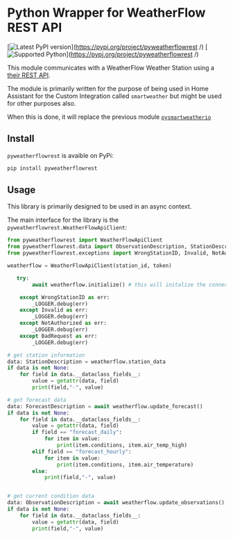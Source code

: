 # Python Wrapper for WeatherFlow REST API

[![Latest PyPI version](https://img.shields.io/pypi/v/pyweatherflowrest
)](https://pypi.org/project/pyweatherflowrest
/) [![Supported Python](https://img.shields.io/pypi/pyversions/pyweatherflowrest
)](https://pypi.org/project/pyweatherflowrest
/)

This module communicates with a WeatherFlow Weather Station using a [their REST API](https://weatherflow.github.io/Tempest/api/swagger/#/).

The module is primarily written for the purpose of being used in Home Assistant for the Custom Integration called `smartweather` but might be used for other purposes also.

When this is done, it will replace the previous module [`pysmartweatherio`](https://github.com/briis/pysmartweatherio)

## Install

`pyweatherflowrest` is avaible on PyPi:

```bash
pip install pyweatherflowrest
```

## Usage

This library is primarily designed to be used in an async context.

The main interface for the library is the `pyweatherflowrest.WeatherFlowApiClient`:

```python
from pyweatherflowrest import WeatherFlowApiClient
from pyweatherflowrest.data import ObservationDescription, StationDescription, ForecastDescription, ForecastDailyDescription
from pyweatherflowrest.exceptions import WrongStationID, Invalid, NotAuthorized, BadRequest

weatherflow = WeatherFlowApiClient(station_id, token)

   try:
        await weatherflow.initialize() # this will initalize the connection to weatherflow and load needed data for further queries.

    except WrongStationID as err:
        _LOGGER.debug(err)
    except Invalid as err:
        _LOGGER.debug(err)
    except NotAuthorized as err:
        _LOGGER.debug(err)
    except BadRequest as err:
        _LOGGER.debug(err)

# get station information
data: StationDescription = weatherflow.station_data
if data is not None:
    for field in data.__dataclass_fields__:
        value = getattr(data, field)
        print(field,"-", value)

# get forecast data
data: ForecastDescription = await weatherflow.update_forecast()
if data is not None:
    for field in data.__dataclass_fields__:
        value = getattr(data, field)
        if field == "forecast_daily":
            for item in value:
                print(item.conditions, item.air_temp_high)
        elif field == "forecast_hourly":
            for item in value:
                print(item.conditions, item.air_temperature)
        else:
            print(field,"-", value)


# get current condition data
data: ObservationDescription = await weatherflow.update_observations()
if data is not None:
    for field in data.__dataclass_fields__:
        value = getattr(data, field)
        print(field,"-", value)

```
